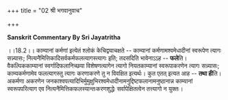 +++
title = "02 श्री भगवानुवाच"

+++




**Sanskrit Commentary By Sri Jayatritha**

।।18.2।। काम्यानां कर्मणां इत्येतं श्लोकं केचिद्व्याचक्षते -- काम्यानां
कर्मणामश्वमेधादीनां स्वरूपेण त्यागः सन्न्यासः;
नित्यनैमित्तिकादिसर्वकर्मफलत्यागस्त्यागः इति; तदसदिति भावेनाऽऽह --
**फले**ति। वैकल्पिककाम्यानां स्वर्गादिफलानिच्छया विशेषणत्यागेन त्यागो
नियतकाम्यानां स्वरूपाकरणेन त्यागः सन्न्यासः; काम्यकर्मणामेव फलत्यागस्तु
त्यागः करणाकरणे तु न विवक्षित इत्यर्थः। कुत एतत् इत्यत आह -- **तथा
ही**ति। अकर्मणा अकरणेन
जनकाश्वपत्यादिभिर्मुमुक्षुभिरश्वमेधादीनामनुद्दिष्टफलानामनुष्ठानान्न
काम्यानां स्वरूपपरित्याग एव नित्यनैमित्तिकफलस्यान्तःकरणशुद्धेः
सर्वापेक्षितत्वेन तत्त्यागो न युक्तः।

